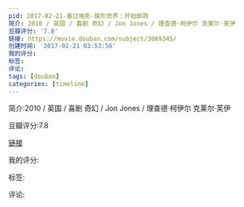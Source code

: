 ```yaml
---
pid: 2017-02-21-看过电影-碟形世界：开始邮政
简介: 2010 / 英国 / 喜剧 奇幻 / Jon Jones / 理查德·柯伊尔 克莱尔·芙伊
豆瓣评分: '7.8'
链接: https://movie.douban.com/subject/3069345/
创建时间: '2017-02-21 03:53:56'
我的评分:
标签:
评论:
tags: [douban]
categories: [timeline]
---
```

简介:2010 / 英国 / 喜剧 奇幻 / Jon Jones / 理查德·柯伊尔 克莱尔·芙伊

豆瓣评分:7.8

[链接](https://movie.douban.com/subject/3069345/)

我的评分:

标签:

评论:

